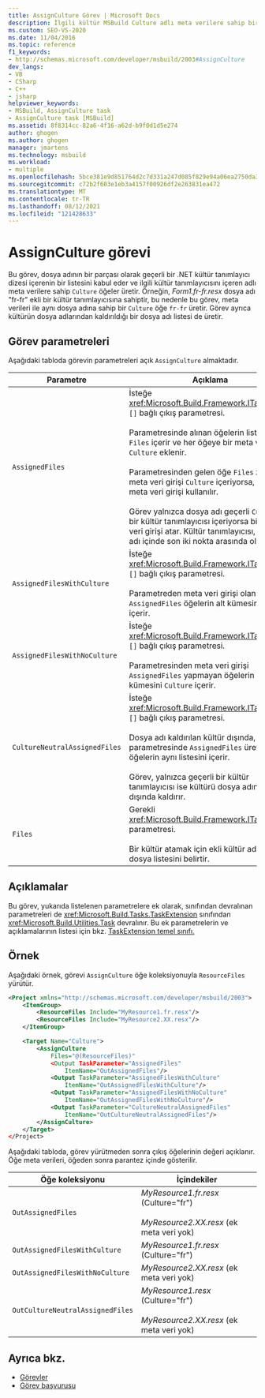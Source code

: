 ```yaml
---
title: AssignCulture Görev | Microsoft Docs
description: İlgili kültür MSBuild Culture adlı meta verilere sahip bir öğe oluşturmak için AssignCulture görevini kullanın.
ms.custom: SEO-VS-2020
ms.date: 11/04/2016
ms.topic: reference
f1_keywords:
- http://schemas.microsoft.com/developer/msbuild/2003#AssignCulture
dev_langs:
- VB
- CSharp
- C++
- jsharp
helpviewer_keywords:
- MSBuild, AssignCulture task
- AssignCulture task [MSBuild]
ms.assetid: 8f8314cc-82a6-4f16-a62d-b9f0d1d5e274
author: ghogen
ms.author: ghogen
manager: jmartens
ms.technology: msbuild
ms.workload:
- multiple
ms.openlocfilehash: 5bce381e9d851764d2c7d331a247d085f829e94a06ea2750da332c7ab0997008
ms.sourcegitcommit: c72b2f603e1eb3a4157f00926df2e263831ea472
ms.translationtype: MT
ms.contentlocale: tr-TR
ms.lasthandoff: 08/12/2021
ms.locfileid: "121428633"
---
```

# <a name="assignculture-task"></a>AssignCulture görevi

Bu görev, dosya adının bir parçası olarak geçerli bir .NET kültür tanımlayıcı dizesi içerenin bir listesini kabul eder ve ilgili kültür tanımlayıcısını içeren adlı meta verilere sahip `Culture` öğeler üretir. Örneğin, *Form1.fr-fr.resx* dosya adı "fr-fr" ekli bir kültür tanımlayıcısına sahiptir, bu nedenle bu görev, meta verileri ile aynı dosya adına sahip bir `Culture` öğe `fr-fr` üretir. Görev ayrıca kültürün dosya adlarından kaldırıldığı bir dosya adı listesi de üretir.

## <a name="task-parameters"></a>Görev parametreleri

Aşağıdaki tabloda görevin parametreleri açık `AssignCulture` almaktadır.

|Parametre|Açıklama|
|---------------|-----------------|
|`AssignedFiles`|İsteğe <xref:Microsoft.Build.Framework.ITaskItem> `[]` bağlı çıkış parametresi.<br /><br /> Parametresinde alınan öğelerin listesini `Files` içerir ve her öğeye bir meta veri girişi `Culture` eklenir.<br /><br /> Parametresinden gelen öğe `Files` zaten bir meta veri girişi `Culture` içeriyorsa, özgün meta veri girişi kullanılır.<br /><br /> Görev yalnızca dosya adı geçerli `Culture` bir kültür tanımlayıcısı içeriyorsa bir meta veri girişi atar. Kültür tanımlayıcısı, dosya adı içinde son iki nokta arasında olmalıdır.|
|`AssignedFilesWithCulture`|İsteğe <xref:Microsoft.Build.Framework.ITaskItem> `[]` bağlı çıkış parametresi.<br /><br /> Parametreden meta veri girişi olan `AssignedFiles` öğelerin alt kümesini `Culture` içerir.|
|`AssignedFilesWithNoCulture`|İsteğe <xref:Microsoft.Build.Framework.ITaskItem> `[]` bağlı çıkış parametresi.<br /><br /> Parametresinden meta veri girişi `AssignedFiles` yapmayan öğelerin alt kümesini `Culture` içerir.|
|`CultureNeutralAssignedFiles`|İsteğe <xref:Microsoft.Build.Framework.ITaskItem> `[]` bağlı çıkış parametresi.<br /><br /> Dosya adı kaldırılan kültür dışında, parametresinde `AssignedFiles` üretilen öğelerin aynı listesini içerir.<br /><br /> Görev, yalnızca geçerli bir kültür tanımlayıcısı ise kültürü dosya adının dışında kaldırır.|
|`Files`|Gerekli <xref:Microsoft.Build.Framework.ITaskItem>`[]` parametresi.<br /><br /> Bir kültür atamak için ekli kültür adları ile dosya listesini belirtir.|

## <a name="remarks"></a>Açıklamalar

Bu görev, yukarıda listelenen parametrelere ek olarak, sınıfından devralınan parametreleri de <xref:Microsoft.Build.Tasks.TaskExtension> sınıfından <xref:Microsoft.Build.Utilities.Task> devralınır. Bu ek parametrelerin ve açıklamalarının listesi için bkz. [TaskExtension temel sınıfı.](../msbuild/taskextension-base-class.md)

## <a name="example"></a>Örnek

 Aşağıdaki örnek, görevi `AssignCulture` öğe koleksiyonuyla `ResourceFiles` yürütür.

```xml
<Project xmlns="http://schemas.microsoft.com/developer/msbuild/2003">
    <ItemGroup>
        <ResourceFiles Include="MyResource1.fr.resx"/>
        <ResourceFiles Include="MyResource2.XX.resx"/>
    </ItemGroup>

    <Target Name="Culture">
        <AssignCulture
            Files="@(ResourceFiles)"
            <Output TaskParameter="AssignedFiles"
                ItemName="OutAssignedFiles"/>
            <Output TaskParameter="AssignedFilesWithCulture"
                ItemName="OutAssignedFilesWithCulture"/>
            <Output TaskParameter="AssignedFilesWithNoCulture"
                ItemName="OutAssignedFilesWithNoCulture"/>
            <Output TaskParameter="CultureNeutralAssignedFiles"
                ItemName="OutCultureNeutralAssignedFiles"/>
        </AssignCulture>
    </Target>
</Project>
```

Aşağıdaki tabloda, görev yürütmeden sonra çıkış öğelerinin değeri açıklanır. Öğe meta verileri, öğeden sonra parantez içinde gösterilir.

|Öğe koleksiyonu|İçindekiler|
|---------------------|--------------|
|`OutAssignedFiles`|*MyResource1.fr.resx* (Culture="fr")<br /><br /> *MyResource2.XX.resx* (ek meta veri yok)|
|`OutAssignedFilesWithCulture`|*MyResource1.fr.resx* (Culture="fr")|
|`OutAssignedFilesWithNoCulture`|*MyResource2.XX.resx* (ek meta veri yok)|
|`OutCultureNeutralAssignedFiles`|*MyResource1.resx* (Culture="fr")<br /><br /> *MyResource2.XX.resx* (ek meta veri yok)|

## <a name="see-also"></a>Ayrıca bkz.

- [Görevler](../msbuild/msbuild-tasks.md)
- [Görev başvurusu](../msbuild/msbuild-task-reference.md)
